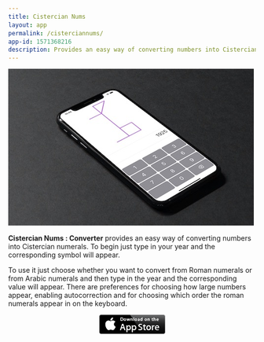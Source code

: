 ```yaml
---
title: Cistercian Nums
layout: app
permalink: /cisterciannums/
app-id: 1571368216
description: Provides an easy way of converting numbers into Cistercian numerals.
---
```


![Cistercian Nums product](/assets/images/cisterciannums/product.jpg)

**Cistercian Nums : Converter** provides an easy way of converting numbers into Cistercian numerals. To begin just type in your year and the corresponding symbol will appear.


To use it just choose whether you want to convert from Roman numerals or from Arabic numerals and then type in the year and the corresponding value will appear. There are preferences for choosing how large numbers appear, enabling autocorrection and for choosing which order the roman numerals appear in on the keyboard.

<p style="text-align: center;"><a href="https://apps.apple.com/us/app/cistercian-nums-converter/id1571368216"><img class="aligncenter" title="Available on the iPhone App Store" alt="Available on the iPhone App Store" src="/assets/images/Download_on_the_App_Store_Badge_US-UK_135x40.png" width="135" height="40"></a></p>
